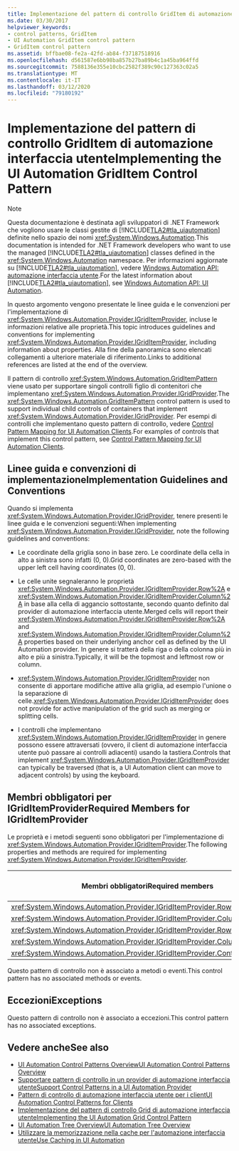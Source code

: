 ```yaml
---
title: Implementazione del pattern di controllo GridItem di automazione interfaccia utente
ms.date: 03/30/2017
helpviewer_keywords:
- control patterns, GridItem
- UI Automation GridItem control pattern
- GridItem control pattern
ms.assetid: bffbae08-fe2a-42fd-ab84-f37187518916
ms.openlocfilehash: d561587e6bb98ba857b27ba89b4c1a45ba964ffd
ms.sourcegitcommit: 7588136e355e10cbc2582f389c90c127363c02a5
ms.translationtype: MT
ms.contentlocale: it-IT
ms.lasthandoff: 03/12/2020
ms.locfileid: "79180192"
---
```

# <a name="implementing-the-ui-automation-griditem-control-pattern"></a><span data-ttu-id="afa99-102">Implementazione del pattern di controllo GridItem di automazione interfaccia utente</span><span class="sxs-lookup"><span data-stu-id="afa99-102">Implementing the UI Automation GridItem Control Pattern</span></span>
> [!NOTE]
> <span data-ttu-id="afa99-103">Questa documentazione è destinata agli sviluppatori di .NET Framework che vogliono usare le classi gestite di [!INCLUDE[TLA2#tla_uiautomation](../../../includes/tla2sharptla-uiautomation-md.md)] definite nello spazio dei nomi <xref:System.Windows.Automation>.</span><span class="sxs-lookup"><span data-stu-id="afa99-103">This documentation is intended for .NET Framework developers who want to use the managed [!INCLUDE[TLA2#tla_uiautomation](../../../includes/tla2sharptla-uiautomation-md.md)] classes defined in the <xref:System.Windows.Automation> namespace.</span></span> <span data-ttu-id="afa99-104">Per informazioni aggiornate su [!INCLUDE[TLA2#tla_uiautomation](../../../includes/tla2sharptla-uiautomation-md.md)], vedere [Windows Automation API: automazione interfaccia utente](/windows/win32/winauto/entry-uiauto-win32).</span><span class="sxs-lookup"><span data-stu-id="afa99-104">For the latest information about [!INCLUDE[TLA2#tla_uiautomation](../../../includes/tla2sharptla-uiautomation-md.md)], see [Windows Automation API: UI Automation](/windows/win32/winauto/entry-uiauto-win32).</span></span>  
  
 <span data-ttu-id="afa99-105">In questo argomento vengono presentate le linee guida e le convenzioni per l'implementazione di <xref:System.Windows.Automation.Provider.IGridItemProvider>, incluse le informazioni relative alle proprietà.</span><span class="sxs-lookup"><span data-stu-id="afa99-105">This topic introduces guidelines and conventions for implementing <xref:System.Windows.Automation.Provider.IGridItemProvider>, including information about properties.</span></span> <span data-ttu-id="afa99-106">Alla fine della panoramica sono elencati collegamenti a ulteriore materiale di riferimento.</span><span class="sxs-lookup"><span data-stu-id="afa99-106">Links to additional references are listed at the end of the overview.</span></span>  
  
 <span data-ttu-id="afa99-107">Il pattern di controllo <xref:System.Windows.Automation.GridItemPattern> viene usato per supportare singoli controlli figlio di contenitori che implementano <xref:System.Windows.Automation.Provider.IGridProvider>.</span><span class="sxs-lookup"><span data-stu-id="afa99-107">The <xref:System.Windows.Automation.GridItemPattern> control pattern is used to support individual child controls of containers that implement <xref:System.Windows.Automation.Provider.IGridProvider>.</span></span> <span data-ttu-id="afa99-108">Per esempi di controlli che implementano questo pattern di controllo, vedere [Control Pattern Mapping for UI Automation Clients](control-pattern-mapping-for-ui-automation-clients.md).</span><span class="sxs-lookup"><span data-stu-id="afa99-108">For examples of controls that implement this control pattern, see [Control Pattern Mapping for UI Automation Clients](control-pattern-mapping-for-ui-automation-clients.md).</span></span>  
  
<a name="Implementation_Guidelines_and_Conventions"></a>
## <a name="implementation-guidelines-and-conventions"></a><span data-ttu-id="afa99-109">Linee guida e convenzioni di implementazione</span><span class="sxs-lookup"><span data-stu-id="afa99-109">Implementation Guidelines and Conventions</span></span>  
 <span data-ttu-id="afa99-110">Quando si implementa <xref:System.Windows.Automation.Provider.IGridProvider>, tenere presenti le linee guida e le convenzioni seguenti:</span><span class="sxs-lookup"><span data-stu-id="afa99-110">When implementing <xref:System.Windows.Automation.Provider.IGridProvider>, note the following guidelines and conventions:</span></span>  
  
- <span data-ttu-id="afa99-111">Le coordinate della griglia sono in base zero. Le coordinate della cella in alto a sinistra sono infatti (0, 0).</span><span class="sxs-lookup"><span data-stu-id="afa99-111">Grid coordinates are zero-based with the upper left cell having coordinates (0, 0).</span></span>  
  
- <span data-ttu-id="afa99-112">Le celle unite segnaleranno le proprietà <xref:System.Windows.Automation.Provider.IGridItemProvider.Row%2A> e <xref:System.Windows.Automation.Provider.IGridItemProvider.Column%2A> in base alla cella di aggancio sottostante, secondo quanto definito dal provider di automazione interfaccia utente.</span><span class="sxs-lookup"><span data-stu-id="afa99-112">Merged cells will report their <xref:System.Windows.Automation.Provider.IGridItemProvider.Row%2A> and <xref:System.Windows.Automation.Provider.IGridItemProvider.Column%2A> properties based on their underlying anchor cell as defined by the UI Automation provider.</span></span> <span data-ttu-id="afa99-113">In genere si tratterà della riga o della colonna più in alto e più a sinistra.</span><span class="sxs-lookup"><span data-stu-id="afa99-113">Typically, it will be the topmost and leftmost row or column.</span></span>  
  
- <span data-ttu-id="afa99-114"><xref:System.Windows.Automation.Provider.IGridItemProvider> non consente di apportare modifiche attive alla griglia, ad esempio l'unione o la separazione di celle.</span><span class="sxs-lookup"><span data-stu-id="afa99-114"><xref:System.Windows.Automation.Provider.IGridItemProvider> does not provide for active manipulation of the grid such as merging or splitting cells.</span></span>  
  
- <span data-ttu-id="afa99-115">I controlli che implementano <xref:System.Windows.Automation.Provider.IGridItemProvider> in genere possono essere attraversati (ovvero, il client di automazione interfaccia utente può passare ai controlli adiacenti) usando la tastiera.</span><span class="sxs-lookup"><span data-stu-id="afa99-115">Controls that implement <xref:System.Windows.Automation.Provider.IGridItemProvider> can typically be traversed (that is, a UI Automation client can move to adjacent controls) by using the keyboard.</span></span>  
  
<a name="Required_Members_for_IGridItemProvider"></a>
## <a name="required-members-for-igriditemprovider"></a><span data-ttu-id="afa99-116">Membri obbligatori per IGridItemProvider</span><span class="sxs-lookup"><span data-stu-id="afa99-116">Required Members for IGridItemProvider</span></span>  
 <span data-ttu-id="afa99-117">Le proprietà e i metodi seguenti sono obbligatori per l'implementazione di <xref:System.Windows.Automation.Provider.IGridItemProvider>.</span><span class="sxs-lookup"><span data-stu-id="afa99-117">The following properties and methods are required for implementing <xref:System.Windows.Automation.Provider.IGridItemProvider>.</span></span>  
  
|<span data-ttu-id="afa99-118">Membri obbligatori</span><span class="sxs-lookup"><span data-stu-id="afa99-118">Required members</span></span>|<span data-ttu-id="afa99-119">Tipo di membro</span><span class="sxs-lookup"><span data-stu-id="afa99-119">Member type</span></span>|<span data-ttu-id="afa99-120">Note</span><span class="sxs-lookup"><span data-stu-id="afa99-120">Notes</span></span>|  
|----------------------|-----------------|-----------|  
|<xref:System.Windows.Automation.Provider.IGridItemProvider.Row%2A>|<span data-ttu-id="afa99-121">Proprietà</span><span class="sxs-lookup"><span data-stu-id="afa99-121">Property</span></span>|<span data-ttu-id="afa99-122">nessuno</span><span class="sxs-lookup"><span data-stu-id="afa99-122">None</span></span>|  
|<xref:System.Windows.Automation.Provider.IGridItemProvider.Column%2A>|<span data-ttu-id="afa99-123">Proprietà</span><span class="sxs-lookup"><span data-stu-id="afa99-123">Property</span></span>|<span data-ttu-id="afa99-124">nessuno</span><span class="sxs-lookup"><span data-stu-id="afa99-124">None</span></span>|  
|<xref:System.Windows.Automation.Provider.IGridItemProvider.RowSpan%2A>|<span data-ttu-id="afa99-125">Proprietà</span><span class="sxs-lookup"><span data-stu-id="afa99-125">Property</span></span>|<span data-ttu-id="afa99-126">nessuno</span><span class="sxs-lookup"><span data-stu-id="afa99-126">None</span></span>|  
|<xref:System.Windows.Automation.Provider.IGridItemProvider.ColumnSpan%2A>|<span data-ttu-id="afa99-127">Proprietà</span><span class="sxs-lookup"><span data-stu-id="afa99-127">Property</span></span>|<span data-ttu-id="afa99-128">nessuno</span><span class="sxs-lookup"><span data-stu-id="afa99-128">None</span></span>|  
|<xref:System.Windows.Automation.Provider.IGridItemProvider.ContainingGrid%2A>|<span data-ttu-id="afa99-129">Proprietà</span><span class="sxs-lookup"><span data-stu-id="afa99-129">Property</span></span>|<span data-ttu-id="afa99-130">nessuno</span><span class="sxs-lookup"><span data-stu-id="afa99-130">None</span></span>|  
  
 <span data-ttu-id="afa99-131">Questo pattern di controllo non è associato a metodi o eventi.</span><span class="sxs-lookup"><span data-stu-id="afa99-131">This control pattern has no associated methods or events.</span></span>  
  
<a name="Exceptions"></a>
## <a name="exceptions"></a><span data-ttu-id="afa99-132">Eccezioni</span><span class="sxs-lookup"><span data-stu-id="afa99-132">Exceptions</span></span>  
 <span data-ttu-id="afa99-133">Questo pattern di controllo non è associato a eccezioni.</span><span class="sxs-lookup"><span data-stu-id="afa99-133">This control pattern has no associated exceptions.</span></span>  
  
## <a name="see-also"></a><span data-ttu-id="afa99-134">Vedere anche</span><span class="sxs-lookup"><span data-stu-id="afa99-134">See also</span></span>

- [<span data-ttu-id="afa99-135">UI Automation Control Patterns Overview</span><span class="sxs-lookup"><span data-stu-id="afa99-135">UI Automation Control Patterns Overview</span></span>](ui-automation-control-patterns-overview.md)
- [<span data-ttu-id="afa99-136">Supportare pattern di controllo in un provider di automazione interfaccia utente</span><span class="sxs-lookup"><span data-stu-id="afa99-136">Support Control Patterns in a UI Automation Provider</span></span>](support-control-patterns-in-a-ui-automation-provider.md)
- [<span data-ttu-id="afa99-137">Pattern di controllo di automazione interfaccia utente per i client</span><span class="sxs-lookup"><span data-stu-id="afa99-137">UI Automation Control Patterns for Clients</span></span>](ui-automation-control-patterns-for-clients.md)
- [<span data-ttu-id="afa99-138">Implementazione del pattern di controllo Grid di automazione interfaccia utente</span><span class="sxs-lookup"><span data-stu-id="afa99-138">Implementing the UI Automation Grid Control Pattern</span></span>](implementing-the-ui-automation-grid-control-pattern.md)
- [<span data-ttu-id="afa99-139">UI Automation Tree Overview</span><span class="sxs-lookup"><span data-stu-id="afa99-139">UI Automation Tree Overview</span></span>](ui-automation-tree-overview.md)
- [<span data-ttu-id="afa99-140">Utilizzare la memorizzazione nella cache per l'automazione interfaccia utente</span><span class="sxs-lookup"><span data-stu-id="afa99-140">Use Caching in UI Automation</span></span>](use-caching-in-ui-automation.md)
